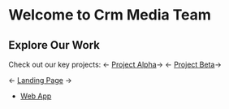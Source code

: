 # Welcome to Crm Media Team

## Explore Our Work
Check out our key projects:
<- [Project Alpha](https://github.com/abujaholmes/project-alpha)->
<- [Project Beta](https://github.com/abujaholmes/project-beta)->

<- [Landing Page](https://www.figma.com/design/OQoOqalhZFhrqDZjFYZ3ef/Abuja-Roommate?node-id=0-1&node-type=canvas&t=0MMt7Vs9riJ9Wtj1-0) ->
- [Web App](https://www.figma.com/file/SC1E0KlTXSDt4PQ73Q79xN/Untitled?type=design&node-id=61%3A91&mode=design&t=sqNvhPdzKv5bUvR7-1)

